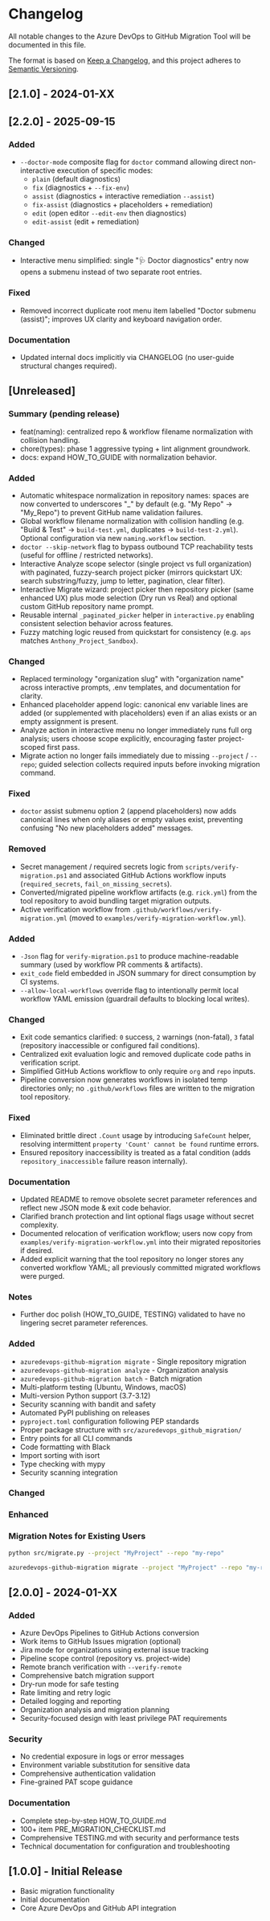 # Changelog

All notable changes to the Azure DevOps to GitHub Migration Tool will be documented in this file.

The format is based on [Keep a Changelog](https://keepachangelog.com/en/1.0.0/),
and this project adheres to [Semantic Versioning](https://semver.org/spec/v2.0.0.html).

## [2.1.0] - 2024-01-XX

## [2.2.0] - 2025-09-15
### Added
- `--doctor-mode` composite flag for `doctor` command allowing direct non-interactive execution of specific modes:
  - `plain` (default diagnostics)
  - `fix` (diagnostics + `--fix-env`)
  - `assist` (diagnostics + interactive remediation `--assist`)
  - `fix-assist` (diagnostics + placeholders + remediation)
  - `edit` (open editor `--edit-env` then diagnostics)
  - `edit-assist` (edit + remediation)

### Changed
- Interactive menu simplified: single "🩺 Doctor diagnostics" entry now opens a submenu instead of two separate root entries.

### Fixed
- Removed incorrect duplicate root menu item labelled "Doctor submenu (assist)"; improves UX clarity and keyboard navigation order.

### Documentation
- Updated internal docs implicitly via CHANGELOG (no user-guide structural changes required).


## [Unreleased]
### Summary (pending release)
- feat(naming): centralized repo & workflow filename normalization with collision handling.
- chore(types): phase 1 aggressive typing + lint alignment groundwork.
- docs: expand HOW_TO_GUIDE with normalization behavior.

### Added
- Automatic whitespace normalization in repository names: spaces are now converted to underscores "_" by default (e.g. "My Repo" -> "My_Repo") to prevent GitHub name validation failures.
- Global workflow filename normalization with collision handling (e.g. "Build & Test" -> `build-test.yml`, duplicates -> `build-test-2.yml`). Optional configuration via new `naming.workflow` section.
- `doctor --skip-network` flag to bypass outbound TCP reachability tests (useful for offline / restricted networks).
 - Interactive Analyze scope selector (single project vs full organization) with paginated, fuzzy-search project picker (mirrors quickstart UX: search substring/fuzzy, jump to letter, pagination, clear filter).
 - Interactive Migrate wizard: project picker then repository picker (same enhanced UX) plus mode selection (Dry run vs Real) and optional custom GitHub repository name prompt.
 - Reusable internal `_paginated_picker` helper in `interactive.py` enabling consistent selection behavior across features.
 - Fuzzy matching logic reused from quickstart for consistency (e.g. `aps` matches `Anthony_Project_Sandbox`).

### Changed
- Replaced terminology "organization slug" with "organization name" across interactive prompts, .env templates, and documentation for clarity.
- Enhanced placeholder append logic: canonical env variable lines are added (or supplemented with placeholders) even if an alias exists or an empty assignment is present.
 - Analyze action in interactive menu no longer immediately runs full org analysis; users choose scope explicitly, encouraging faster project-scoped first pass.
 - Migrate action no longer fails immediately due to missing `--project` / `--repo`; guided selection collects required inputs before invoking migration command.

### Fixed
- `doctor` assist submenu option 2 (append placeholders) now adds canonical lines when only aliases or empty values exist, preventing confusing "No new placeholders added" messages.
### Removed
- Secret management / required secrets logic from `scripts/verify-migration.ps1` and associated GitHub Actions workflow inputs (`required_secrets`, `fail_on_missing_secrets`).
- Converted/migrated pipeline workflow artifacts (e.g. `rick.yml`) from the tool repository to avoid bundling target migration outputs.
- Active verification workflow from `.github/workflows/verify-migration.yml` (moved to `examples/verify-migration-workflow.yml`).

### Added
- `-Json` flag for `verify-migration.ps1` to produce machine-readable summary (used by workflow PR comments & artifacts).
- `exit_code` field embedded in JSON summary for direct consumption by CI systems.
- `--allow-local-workflows` override flag to intentionally permit local workflow YAML emission (guardrail defaults to blocking local writes).

### Changed
- Exit code semantics clarified: `0` success, `2` warnings (non-fatal), `3` fatal (repository inaccessible or configured fail conditions).
- Centralized exit evaluation logic and removed duplicate code paths in verification script.
- Simplified GitHub Actions workflow to only require `org` and `repo` inputs.
- Pipeline conversion now generates workflows in isolated temp directories only; no `.github/workflows` files are written to the migration tool repository.

### Fixed
- Eliminated brittle direct `.Count` usage by introducing `SafeCount` helper, resolving intermittent `property 'Count' cannot be found` runtime errors.
- Ensured repository inaccessibility is treated as a fatal condition (adds `repository_inaccessible` failure reason internally).

### Documentation
- Updated README to remove obsolete secret parameter references and reflect new JSON mode & exit code behavior.
- Clarified branch protection and lint optional flags usage without secret complexity.
- Documented relocation of verification workflow; users now copy from `examples/verify-migration-workflow.yml` into their migrated repositories if desired.
- Added explicit warning that the tool repository no longer stores any converted workflow YAML; all previously committed migrated workflows were purged.

### Notes
- Further doc polish (HOW_TO_GUIDE, TESTING) validated to have no lingering secret parameter references.


### Added
  - `azuredevops-github-migration migrate` - Single repository migration
  - `azuredevops-github-migration analyze` - Organization analysis  
  - `azuredevops-github-migration batch` - Batch migration
  - Multi-platform testing (Ubuntu, Windows, macOS)
  - Multi-version Python support (3.7-3.12)  
  - Security scanning with bandit and safety
  - Automated PyPI publishing on releases
  - `pyproject.toml` configuration following PEP standards
  - Proper package structure with `src/azuredevops_github_migration/`
  - Entry points for all CLI commands
  - Code formatting with Black
  - Import sorting with isort
  - Type checking with mypy
  - Security scanning integration

### Changed

### Enhanced

### Migration Notes for Existing Users
  ```bash
  python src/migrate.py --project "MyProject" --repo "my-repo"
  ```
  ```bash
  azuredevops-github-migration migrate --project "MyProject" --repo "my-repo"
  ```

## [2.0.0] - 2024-01-XX
### Added
- Azure DevOps Pipelines to GitHub Actions conversion
- Work items to GitHub Issues migration (optional)
- Jira mode for organizations using external issue tracking
- Pipeline scope control (repository vs. project-wide)
- Remote branch verification with `--verify-remote`
- Comprehensive batch migration support
- Dry-run mode for safe testing
- Rate limiting and retry logic
- Detailed logging and reporting
- Organization analysis and migration planning
- Security-focused design with least privilege PAT requirements

### Security
- No credential exposure in logs or error messages
- Environment variable substitution for sensitive data
- Comprehensive authentication validation
- Fine-grained PAT scope guidance

### Documentation
- Complete step-by-step HOW_TO_GUIDE.md
- 100+ item PRE_MIGRATION_CHECKLIST.md
- Comprehensive TESTING.md with security and performance tests
- Technical documentation for configuration and troubleshooting

## [1.0.0] - Initial Release
- Basic migration functionality
- Initial documentation
- Core Azure DevOps and GitHub API integration